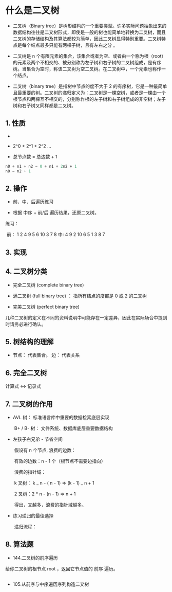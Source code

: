 # 什么是二叉树

- 二叉树（Binary tree）是树形结构的一个重要类型。许多实际问题抽象出来的数据结构往往是二叉树形式，即使是一般的树也能简单地转换为二叉树，而且二叉树的存储结构及其算法都较为简单，因此二叉树显得特别重要。二叉树特点是每个结点最多只能有两棵子树，且有左右之分 。

- 二叉树是 n 个有限元素的集合，该集合或者为空、或者由一个称为根（root）的元素及两个不相交的、被分别称为左子树和右子树的二叉树组成，是有序树。当集合为空时，称该二叉树为空二叉树。在二叉树中，一个元素也称作一个结点。

- 二叉树（binary tree）是指树中节点的度不大于 2 的有序树，它是一种最简单且最重要的树。二叉树的递归定义为：二叉树是一棵空树，或者是一棵由一个根节点和两棵互不相交的，分别称作根的左子树和右子树组成的非空树；左子树和右子树又同样都是二叉树。

## 1. 性质

-

- 2^0 + 2^1 + 2^2 ...

- 总节点数 = 总边数 + 1

```javascript
n0 + n1 + n2 = 0 + n1 + 2n2 + 1
n0 = n2 + 1
```

## 2. 操作

- 前、中、后遍历练习

- 根据 中序 + 前/后 遍历结果，还原二叉树。

练习：

​ 前： 1 2 4 9 5 6 10 3 7 8​ 中: 4 9 2 10 6 5 1 3 8 7

## 3. 实现

## 4. 二叉树分类

- 完全二叉树 (complete binary tree)

- 满二叉树 (full binary tree) ： 指所有结点的度都是 0 或 2 的二叉树

- 完美二叉树 (perfect binary tree)

几种二叉树的定义在不同的资料说明中可能存在一定差异，因此在实际场合中提到时请务必进行确认。

## 5. 树结构的理解

- 节点： 代表集合。 边： 代表关系

## 6. 完全二叉树

计算式 <=> 记录式

## 7. 二叉树的作用

- AVL 树： 标准语言库中重要的数据检索底层实现

  ​ B+ / B- 树： 文件系统、数据库底层重要数据结构

- 左孩子右兄弟 - 节省空间

  ​ 假设有 n 个节点, 浪费的边数：

  ​ 有效的边数：n - 1 个（根节点不需要边指向）

  ​ 浪费的指针域：

  ​ k 叉树： k _ n - ( n - 1) => (k - 1) _ n + 1

  ​ 2 叉树：2 \* n - (n - 1) => n + 1

  ​ 得出，叉越多，浪费的指针域越多。

- 练习递归的最佳选择

  ​ 递归流程：

## 8. 算法题

- 144.二叉树的前序遍历

给你二叉树的根节点 root ，返回它节点值的 前序 遍历。

```javascript

```

- 105.从前序与中序遍历序列构造⼆叉树

```javascript

```
